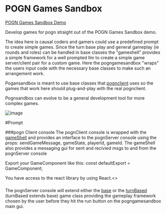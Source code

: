 # POGN Games Sandbox
[POGN Games Sandbox Demo](https://pogngamesandbox-eac15b3c6192.herokuapp.com/)

Develop games for pogn straight out of the POGN Games Sandbox demo.

The idea here is causal coders and gamers could use a predefined prompt to create simple games.  Since the turn base play and general gameplay (ie rounds and roles) can be handled in base classes the "gameshell" provides a simple framework for a well prompted llm to create a simple game server/client pair for a custom game. Here the pogngamesandbox "wraps" the users input code with the necessary base classes to make such an arrangement work. 

Pogansandbox is meant to use base classes that [pognclient](https://github.com/pogn-protocol/pognclient) uses so the games that work here should plug-and-play with the real pognclient.

Pognsandbox can evolve to be a general development tool for more complex games.

![image](https://github.com/user-attachments/assets/d488bdc5-e781-468e-ae7f-e905a45d974e)

#Prompt

###pogn Client console
The pognClient console is wrapped with the [gameShell](https://github.com/pogn-protocol/pogngamesandbox/blob/master/src/utils/GameShell.jsx) and provides an interface to the pognServer console using the props: sendGameMessage, gameState, playerId, gameId. The gameShell also provides a messaging gui for sent and recivied msgs to and from the pognServer console

Export your GameComponent like this: const defaultExport = GameComponent;

You have access to the react library by using React.<>

### 
The pognServer console will extend either the [base](https://github.com/pogn-protocol/pogngamesandbox/blob/master/src/utils/baseGame.js) or the [turnBased](https://github.com/pogn-protocol/pogngamesandbox/blob/master/src/utils/turnBasedGame.js) (turnBased extends base) game class providing the gameplay framework chosen by the user before they hit the run button on the pogngamesandbox main gui. 




